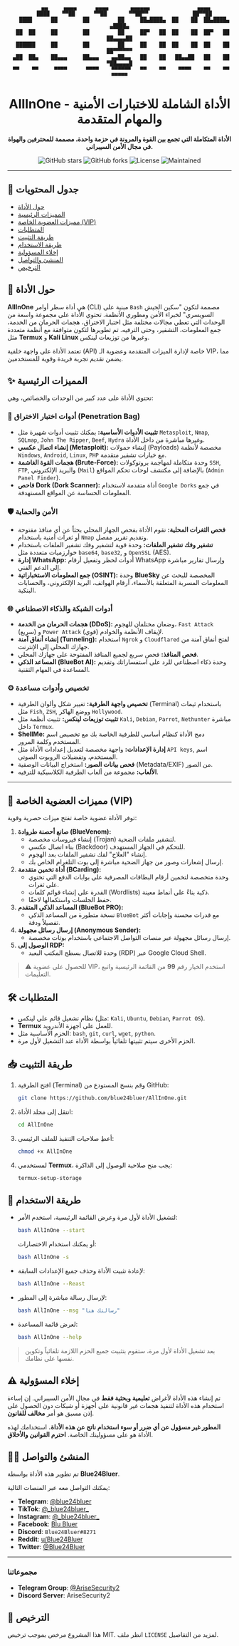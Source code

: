 <div align="center">

```
    ▄▄     ▄▄▄▄      ▄▄▄▄       ▄▄▄▄▄▄               ▄▄▄▄
   ████    ▀▀██      ▀▀██       ▀▀██▀▀              ██▀▀██
   ████      ██        ██         ██     ██▄████▄  ██    ██  ██▄████▄   ▄████▄
  ██  ██     ██        ██         ██     ██▀   ██  ██    ██  ██▀   ██  ██▄▄▄▄██
  ██████     ██        ██         ██     ██    ██  ██    ██  ██    ██  ██▀▀▀▀▀▀
 ▄██  ██▄    ██▄▄▄     ██▄▄▄    ▄▄██▄▄   ██    ██   ██▄▄██   ██    ██  ▀██▄▄▄▄█
 ▀▀    ▀▀     ▀▀▀▀      ▀▀▀▀    ▀▀▀▀▀▀   ▀▀    ▀▀    ▀▀▀▀    ▀▀    ▀▀    ▀▀▀▀▀
```

# AllInOne - الأداة الشاملة للاختبارات الأمنية والمهام المتقدمة

**الأداة المتكاملة التي تجمع بين القوة والمرونة في حزمة واحدة، مصممة للمحترفين والهواة في مجال الأمن السيبراني.**
<br>

![GitHub stars](https://img.shields.io/github/stars/blue24bluer/AllInOne?style=for-the-badge&color=yellow)
![GitHub forks](https://img.shields.io/github/forks/blue24bluer/AllInOne?style=for-the-badge&color=lightgrey)
![License](https://img.shields.io/badge/License-MIT-green.svg?style=for-the-badge)
![Maintained](https://img.shields.io/badge/Maintained%3F-yes-blue.svg?style=for-the-badge)

</div>

---

## 📜 جدول المحتويات

- [حول الأداة](#-حول-الأداة)
- [المميزات الرئيسية](#-المميزات-الرئيسية)
- [مميزات العضوية الخاصة (VIP)](#-مميزات-العضوية-الخاصة-vip)
- [المتطلبات](#-المتطلبات)
- [طريقة التثبيت](#-طريقة-التثبيت)
- [طريقة الاستخدام](#-طريقة-الاستخدام)
- [إخلاء المسؤولية](#-إخلاء-المسؤولية)
- [المنشئ والتواصل](#-المنشئ-والتواصل)
- [الترخيص](#-الترخيص)

## 📌 حول الأداة

**AllInOne** هي أداة سطر أوامر (CLI) مبنية على `Bash` مصممة لتكون "سكين الجيش السويسري" لخبراء الأمن ومطوري الأنظمة. تحتوي الأداة على مجموعة واسعة من الوحدات التي تغطي مجالات مختلفة مثل اختبار الاختراق، هجمات الحرمان من الخدمة، جمع المعلومات، التشفير، وحتى الترفيه. تم تطويرها لتكون متوافقة مع أنظمة متعددة مثل **Termux** و **Kali Linux** وغيرها من توزيعات لينكس.

تعتمد الأداة على واجهة خلفية (API) خاصة لإدارة الميزات المتقدمة وعضوية الـ VIP، مما يضمن تقديم تجربة فريدة وقوية للمستخدمين.

## ✨ المميزات الرئيسية

تحتوي الأداة على عدد كبير من الوحدات والخصائص، وهي:

### 💼 أدوات اختبار الاختراق (Penetration Bag)
- **تثبيت الأدوات الأساسية:** يمكنك تثبيت أدوات شهيرة مثل `Metasploit`, `Nmap`, `SQLmap`, `John The Ripper`, `Beef`, `Hydra` وغيرها مباشرة من داخل الأداة.
- **إنشاء اتصال عكسي (Metasploit):** إنشاء حمولات (Payloads) مخصصة لأنظمة `Windows`, `Android`, `Linux`, `PHP` مع خيارات تشفير متقدمة.
- **هجمات القوة الغاشمة (Brute-Force):** وحدة متكاملة لمهاجمة بروتوكولات `SSH`, `FTP`, والبريد الإلكتروني (`Mail`) بالإضافة إلى مكتشف لوحات تحكم المواقع (`Admin Panel Finder`).
- **فاحص Dork (Dork Scanner):** أداة متقدمة لاستخدام `Google Dorks` في جمع المعلومات الحساسة عن المواقع المستهدفة.

### 🛡️ الأمن والحماية
- **فحص الثغرات المحلية:** تقوم الأداة بفحص الجهاز المحلي بحثاً عن أي منافذ مفتوحة أو ثغرات أمنية باستخدام `Nmap` وتقديم تقرير مفصل.
- **تشفير وفك تشفير الملفات:** وحدة قوية لتشفير وفك تشفير الملفات باستخدام خوارزميات متعددة مثل `base64`, `base32`, و `OpenSSL` (AES).
- **إدارة WhatsApp:** أدوات لحظر وتفعيل أرقام WhatsApp وإرسال تقارير مباشرة إلى الدعم الفني.
- **جمع المعلومات الاستخباراتية (OSINT):** وحدة **BlueSky** المخصصة للبحث عن المعلومات المسربة المتعلقة بالأسماء، أرقام الهواتف، البريد الإلكتروني، والحسابات البنكية.

### 🌐 أدوات الشبكة والذكاء الاصطناعي
- **هجمات الحرمان من الخدمة (DDoS):** وضعان مختلفان للهجوم، `Fast Attack` (سريع) و `Power Attack` (قوي) لإيقاف الأنظمة والخوادم.
- **إنشاء أنفاق آمنة (Tunneling):** استخدام `Ngrok` و `Cloudflared` لفتح أنفاق آمنة من جهازك المحلي إلى الإنترنت.
- **فحص المنافذ:** فحص سريع لجميع المنافذ المفتوحة على جهازك المحلي.
- **المساعد الذكي (BlueBot AI):** وحدة ذكاء اصطناعي للرد على استفساراتك وتقديم المساعدة في المهام التقنية.

### ⚙️ تخصيص وأدوات مساعدة
- **تخصيص واجهة الطرفية:** تغيير شكل وألوان الطرفية (Terminal) باستخدام ثيمات مثل `Fish`, `ZSH`, ووضع الهاكر `Hollywood`.
- **تثبيت توزيعات لينكس:** تثبيت أنظمة مثل `Kali`, `Debian`, `Parrot`, `Nethunter` مباشرة داخل `Termux`.
- **ShellMe:** دمج الأداة كنظام أساسي للطرفية الخاصة بك مع تخصيص اسم المستخدم وكلمة المرور.
- **إدارة الإعدادات:** واجهة مخصصة لتعديل إعدادات الأداة مثل `API keys`, اسم المستخدم، وتفضيلات الروبوت الصوتي.
- **فحص بيانات الصور:** استخراج البيانات الوصفية (Metadata/EXIF) من الصور.
- **الألعاب:** مجموعة من ألعاب الطرفية الكلاسيكية للترفيه.

---

## 💎 مميزات العضوية الخاصة (VIP)

توفر الأداة عضوية خاصة تفتح ميزات حصرية وقوية:

1.  **صانع أحصنة طروادة (BlueVenom):**
    - إنشاء فيروسات مخصصة (Trojan) لتشفير ملفات الضحية.
    - بناء اتصال عكسي (Backdoor) للتحكم في الجهاز المستهدف.
    - إنشاء "العلاج" لفك تشفير الملفات بعد الهجوم.
    - إرسال إشعارات وصور من جهاز الضحية مباشرة إلى بوت التلغرام الخاص بك.
2.  **أداة تخمين متقدمة (BCarding):**
    - وحدة متخصصة لتخمين أرقام البطاقات المصرفية على بوابات الدفع التي تحتوي على ثغرات.
    - القدرة على إنشاء قوائم كلمات (Wordlists) ذكية بناءً على أنماط معينة.
    - حفظ الجلسات واستكمالها لاحقًا.
3.  **المساعد الذكي المتقدم (BlueBot PRO):**
    - نسخة متطورة من المساعد الذكي `BlueBot` مع قدرات محسنة وإجابات أكثر تفصيلاً ودقة.
4.  **إرسال رسائل مجهولة (Anonymous Sender):**
    - إرسال رسائل مجهولة عبر منصات التواصل الاجتماعي باستخدام بوتات مخصصة.
5.  **الوصول إلى RDP:**
    - وحدة للاتصال بسطح المكتب البعيد (RDP) عبر Google Cloud Shell.

> ⚠️ للحصول على عضوية VIP، استخدم الخيار رقم **99** من القائمة الرئيسية واتبع التعليمات.

## 🛠️ المتطلبات

- نظام تشغيل قائم على لينكس (مثل: `Kali`, `Ubuntu`, `Debian`, `Parrot OS`).
- **Termux** للعمل على أجهزة الأندرويد.
- الحزم الأساسية مثل: `bash`, `git`, `curl`, `wget`, `python`.
- الحزم الأخرى سيتم تثبيتها تلقائياً بواسطة الأداة عند التشغيل لأول مرة.

## 📥 طريقة التثبيت

1.  افتح الطرفية (Terminal) وقم بنسخ المستودع من GitHub:
    ```bash
    git clone https://github.com/blue24bluer/AllInOne.git
    ```

2.  انتقل إلى مجلد الأداة:
    ```bash
    cd AllInOne
    ```

3.  أعطِ صلاحيات التنفيذ للملف الرئيسي:
    ```bash
    chmod +x AllInOne
    ```
4.  لمستخدمي **Termux**، يجب منح صلاحية الوصول إلى الذاكرة:
    ```bash
    termux-setup-storage
    ```

## 🚀 طريقة الاستخدام

-   لتشغيل الأداة لأول مرة وعرض القائمة الرئيسية، استخدم الأمر:
    ```bash
    bash AllInOne --start
    ```
    أو يمكنك استخدام الاختصارات:
    ```bash
    bash AllInOne -s
    ```
-   لإعادة تثبيت الأداة وحذف جميع الإعدادات السابقة:
    ```bash
    bash AllInOne --Reast
    ```
-   لإرسال رسالة مباشرة إلى المطور:
    ```bash
    bash AllInOne --msg "رسالتك هنا"
    ```
-   لعرض قائمة المساعدة:
    ```bash
    bash AllInOne --help
    ```

> بعد تشغيل الأداة لأول مرة، ستقوم بتثبيت جميع الحزم اللازمة تلقائياً وتكوين نفسها على نظامك.

## ⚠️ إخلاء المسؤولية

تم إنشاء هذه الأداة لأغراض **تعليمية وبحثية فقط** في مجال الأمن السيبراني. إن إساءة استخدام هذه الأداة لتنفيذ هجمات غير قانونية على أجهزة أو شبكات دون الحصول على إذن مسبق هو أمر **مخالف للقانون**.

**المطور غير مسؤول عن أي ضرر أو سوء استخدام ناتج عن هذه الأداة.** استخدامك لهذه الأداة هو على مسؤوليتك الخاصة. **احترم القوانين والأخلاق**.

## 👨‍💻 المنشئ والتواصل

تم تطوير هذه الأداة بواسطة **Blue24Bluer**.

يمكنك التواصل معه عبر المنصات التالية:

-   **Telegram**: [@blue24bluer](https://t.me/blue24bluer)
-   **TikTok**: [@\_blue24bluer_](https://www.tiktok.com/@_blue24bluer_)
-   **Instagram**: [@\_blue24bluer_](https://www.instagram.com/_blue24bluer_)
-   **Facebook**: [Blu Bluer](https://www.facebook.com/profile.php?id=100091250776579)
-   **Discord**: `Blue24Bluer#8271`
-   **Reddit**: [u/Blue24Bluer](https://www.reddit.com/u/Blue24Bluer/)
-   **Twitter**: [@Blue24Bluer](https://twitter.com/Blue24Bluer)

---
### مجموعاتنا
- **Telegram Group**: [@AriseSecurity2](https://t.me/AriseSecurity2)
- **Discord Server**: AriseSecurity2

## 📄 الترخيص

هذا المشروع مرخص بموجب ترخيص MIT. انظر ملف `LICENSE` لمزيد من التفاصيل.
